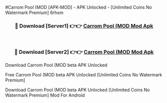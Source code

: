 #Carrom Pool (MOD [APK-MOD] - APK Unlocked - [Unlimited Coins No Watermark Premium] 6rhxm



<div align="center">

<h3>🔴 Download [Server1] 👉👉 <a href="https://momento.my/?title=Carrom_Pool_(MOD">Carrom Pool (MOD Mod Apk</a></h3><br>

<h3>🔴 Download [Server2] 👉👉 <a href="https://momento.my/?title=Carrom_Pool_(MOD">Carrom Pool (MOD Mod Apk</a></h3>
</div>



Download Carrom Pool (MOD beta APK Unlocked

Free Carrom Pool (MOD beta APK Unlocked [Unlimited Coins No Watermark Premium]

Download Carrom Pool (MOD beta APK Unlocked [Unlimited Coins No Watermark Premium] Mod For Android
